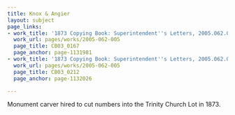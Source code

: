 ```yaml
---
title: Knox & Angier
layout: subject
page_links:
- work_title: '1873 Copying Book: Superintendent''s Letters, 2005.062.005'
  work_url: pages/works/2005-062-005
  page_title: CB03_0167
  page_anchor: page-1131981
- work_title: '1873 Copying Book: Superintendent''s Letters, 2005.062.005'
  work_url: pages/works/2005-062-005
  page_title: CB03_0212
  page_anchor: page-1132026

---
```

<p>Monument carver hired to cut numbers into the Trinity Church Lot in 1873.</p>